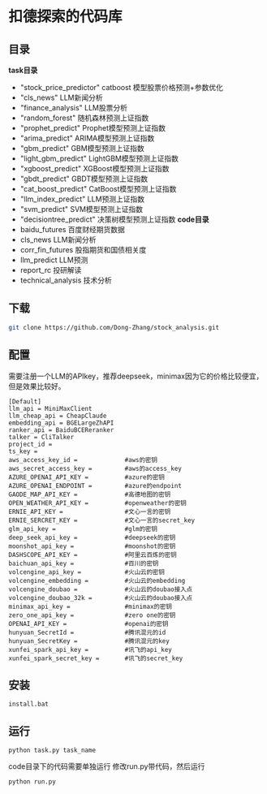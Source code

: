 # 扣德探索的代码库

## 目录
**task目录**
* "stock_price_predictor"  catboost 模型股票价格预测+参数优化
* "cls_news"                LLM新闻分析
* "finance_analysis"        LLM股票分析
* "random_forest"           随机森林预测上证指数
* "prophet_predict"         Prophet模型预测上证指数
* "arima_predict"           ARIMA模型预测上证指数
* "gbm_predict"             GBM模型预测上证指数
* "light_gbm_predict"       LightGBM模型预测上证指数
* "xgboost_predict"         XGBoost模型预测上证指数
* "gbdt_predict"            GBDT模型预测上证指数
* "cat_boost_predict"       CatBoost模型预测上证指数
* "llm_index_predict"       LLM预测上证指数
* "svm_predict"             SVM模型预测上证指数
* "decisiontree_predict"    决策树模型预测上证指数
**code目录**
* baidu_futures             百度财经期货数据   
* cls_news                  LLM新闻分析
* corr_fin_futures          股指期货和国债相关度
* llm_predict               LLM预测
* report_rc                 投研解读
* technical_analysis        技术分析    

## 下载
```bash
git clone https://github.com/Dong-Zhang/stock_analysis.git
```

## 配置
需要注册一个LLM的APIkey，推荐deepseek，minimax因为它的价格比较便宜，但是效果比较好。

```text
[Default]
llm_api = MiniMaxClient
llm_cheap_api = CheapClaude
embedding_api = BGELargeZhAPI
ranker_api = BaiduBCEReranker
talker = CliTalker
project_id = 
ts_key = 
aws_access_key_id =             #aws的密钥
aws_secret_access_key =         #aws的access_key
AZURE_OPENAI_API_KEY =          #azure的密钥
AZURE_OPENAI_ENDPOINT =         #azure的endpoint
GAODE_MAP_API_KEY =             #高德地图的密钥
OPEN_WEATHER_API_KEY =          #openweather的密钥
ERNIE_API_KEY =                 #文心一言的密钥
ERNIE_SERCRET_KEY =             #文心一言的secret_key
glm_api_key =                   #glm的密钥
deep_seek_api_key =             #deepseek的密钥
moonshot_api_key =              #moonshot的密钥
DASHSCOPE_API_KEY =             #阿里云百炼的密钥
baichuan_api_key =              #百川的密钥
volcengine_api_key =            #火山云的密钥
volcengine_embedding =          #火山云的embedding
volcengine_doubao =             #火山云的doubao接入点
volcengine_doubao_32k =         #火山云的doubao接入点
minimax_api_key =               #minimax的密钥
zero_one_api_key =              #zero one的密钥
OPENAI_API_KEY =                #openai的密钥
hunyuan_SecretId =              #腾讯混元的id
hunyuan_SecretKey =             #腾讯混元的key
xunfei_spark_api_key =          #讯飞的api_key  
xunfei_spark_secret_key =       #讯飞的secret_key
```     

## 安装
```shell
install.bat
```

## 运行
```shell
python task.py task_name
```
code目录下的代码需要单独运行
修改run.py带代码，然后运行
```shell
python run.py
```
